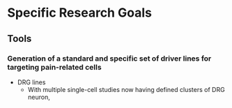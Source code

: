 # Specific Research Goals

## Tools

### Generation of a standard and specific set of  driver lines for targeting pain-related cells
- DRG lines
    - With multiple single-cell studies now having defined clusters of DRG neuron, 

